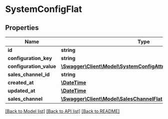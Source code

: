 # SystemConfigFlat

## Properties
Name | Type | Description | Notes
------------ | ------------- | ------------- | -------------
**id** | **string** |  | [optional] 
**configuration_key** | **string** |  | 
**configuration_value** | [**\Swagger\Client\Model\SystemConfigAttributesConfigurationValue**](SystemConfigAttributesConfigurationValue.md) |  | 
**sales_channel_id** | **string** |  | [optional] 
**created_at** | [**\DateTime**](\DateTime.md) |  | 
**updated_at** | [**\DateTime**](\DateTime.md) |  | 
**sales_channel** | [**\Swagger\Client\Model\SalesChannelFlat**](SalesChannelFlat.md) |  | [optional] 

[[Back to Model list]](../../README.md#documentation-for-models) [[Back to API list]](../../README.md#documentation-for-api-endpoints) [[Back to README]](../../README.md)

